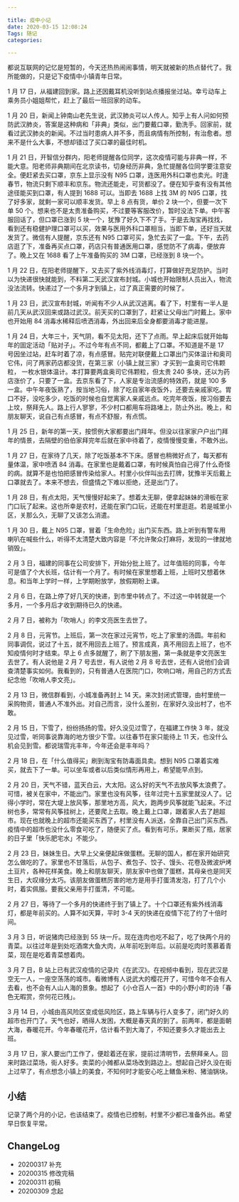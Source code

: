 ```yaml
---

title: 疫中小记
date: 2020-03-15 12:08:24
Tags: 随记
categories:

---
```


都说互联网的记忆是短暂的，今天还热热闹闹事情，明天就被新的热点替代了。我所能做的，只是记下疫情中小镇青年日常。

<!--more-->

1 月 17 日，从福建回到家。路上还因戴耳机没听到站点播报坐过站。幸亏动车上乘务员小姐姐帮忙，赶上了最后一班回家的动车。

1 月 20 日，新闻上钟南山老先生说，武汉肺炎可以人传人。知乎上有人问如何预防武汉肺炎，答案是这种病和「非典」类似，出门要戴口罩，勤洗手。回家前，就看过武汉肺炎的新闻。不过当时患病人并不多，而且病情有所控制，有治愈者。想来不是什么大事，不想却错过了买口罩的最佳时机。

1 月 21 日，开智信分群内，阳老师提醒各位同学，这次疫情可能与非典一样，不能大意。阳老师非典期间在北京读书，切身经历非典，急忙提醒各位同学要注意安全。便赶紧去买口罩，京东上显示没有 N95 口罩，连医用外科口罩也卖光。时逢春节，物流只剩下顺丰和京东。物流还能走，可货都没了。便在知乎查有没有其他途径能买到口罩，有人提到 1688 可以。当即去 1688 上找 3M 的 N95 口罩，找了好多家，就剩一家可以顺丰发货。早上 8 点有货，单价 2 块一个，但要一次下单 50 个。想来也不是太贵准备购买，不过要等客服改价，暂时没法下单。中午客服回话了，但口罩已涨到 5 块一个，犹豫了好久下不了手。于是去淘宝再找找，看到还有稳健护理口罩可以买，效果与医用外科口罩相当，当即下单，还好当天就发货了。微信有人提醒，京东还有 N95 口罩可买，急忙去买了一盒。下午，去药店逛了下，准备再买点口罩，药店只有普通医用口罩，感觉防不了病毒，便放弃了。晚上又在 1688 看了上午准备购买的 3M 口罩，已经涨到 8 块一个。

1 月 22 日，在阳老师提醒下，又去买了紫外线消毒灯，打算做好充足防护。当时以为快递很快就能到，不料第二天武汉宣布封城。小城也开始限制人员出入，物流没法流转。快递过了一个多月才到镇上，过了真正需要的时候了。

1 月 23 日，武汉宣布封城，听闻有不少人从武汉逃离。看了下，村里有一半人是前几天从武汉回来或路过武汉。前天买的口罩到了，赶紧让父母出门时戴上。家中也开始用 84 消毒水稀释后喷洒消毒，外出回来后全身都要消毒才能进屋。

1 月 24 日，大年三十，天气阴，看不见太阳，还下了点雨。早上起床后就开始每年的固定活动「贴对子」。不过今年有点不同，都戴上了口罩。不知道是不是 17 号因坐过站，赶车时着了凉，有点感冒。贴完对联便戴上口罩出门买体温计和奥司它伟，问了两家药店都没货，在第三家（小镇上就三家）才买到一盒奥司它伟颗粒， 一枚水银体温计。本打算要两盒奥司它伟颗粒，但太贵 240 多块，还以为药店涨价了，只要了一盒。去京东看了下，人家是专治流感的特效药，就是 100 多一盒。中午年夜饭熟了，按当地习俗，除了吃自家年夜饭外，还要去亲戚家吃。胃口不好，没吃多少，吃饭的时候也自觉离家人亲戚远点。吃完年夜饭，按习俗要去上坟，祭拜先人。路上行人寥寥，不少村口都用车将路堵上，防止外出。晚上，和朋友聊天，说自己有点感冒，有点不舒服，有点慌。

1 月 25 日，新年的第一天，按惯例大家都要出门拜年。但没以往家家户户出门拜年的情景，去隔壁的伯伯家拜完年后就在家中待着了，疫情慢慢变重，不敢外出。

1 月 27 日，在家待了几天，除了吃饭基本不下床。感冒也稍微好点了，每天都有量体温，家中喷洒 84 消毒。在家里也是戴着口罩，有时候真怕自己得了什么奇怪的病。就算不是也怕把感冒传染给家人。村里小伙伴叫出去打牌，犹豫半天后戴上口罩就去了。本来不想去，但盛情之下难以拒绝，还是出门了。

1 月 28 日，有点太阳，天气慢慢好起来了。想着太无聊，便拿起妹妹的滑板在家门口玩了起来。这也所幸是农村，还能在家门口玩，还能在村里逛逛。若是城里小区，关那么久，无聊了又该怎么消遣。

1 月 30 日，戴上 N95 口罩，冒着「生命危险」出门买东西。路上听到有警车用喇叭在喊些什么，听得不太清楚大致内容是「不允许聚众打麻将，发现的一律就地销毁」。

2 月 3 日，福建的同事在公司安排下，开始分批上班了。过年值班的同事，今年可是值了个大长班，估计有一个月了。有时候在家里想着上班，上班时又想着休息。和当年上学时一样，上学期盼放学，放假期盼上课。

2 月 6 日，在路上停了好几天的快递，到市里中转点了。不过这一中转就是一个多月，一个多月后才收到期待已久的快递。

2 月 7 日，被称为「吹哨人」的李文亮医生去世了。

2 月 8 日，元宵节。上班后，第一次在家过元宵节，吃上了家里的汤圆。年前和同事调侃，说过了十五，就不用回去上班了。预言成真，真不用回去上班了，也不知疫情何时才结束。早上 6 点多就醒了，刷了下朋友圈，第一条就是李文亮医生去世了。有人说他是 2 月 7 号去世，有人说他 2 月 8 号去世，还有人说他们会调查清楚事实如何。我看到的，只有普通人在医院门口，吹响口哨，用自己的方式去纪念他「吹哨人李文亮」。

2 月 13 日，微信群看到，小城准备再封上 14 天。来次封闭式管理，由村里统一采购物资，普通人不准外出。对自己而言，没什么差别，在家好久没出村了，也不敢。

2 月 15 日，下雪了，纷纷扬扬的雪。好久没见过雪了，在福建工作快 3 年，就没见过雪，听同事说靠海的地方很少下雪。以往春节在家只能待上 11 天，也没什么机会见到雪。都说瑞雪兆丰年，今年还会是丰年吗？

2 月 18 日，在「什么值得买」刷到淘宝有防毒面具卖。想到 N95 口罩着实难买，就去下了一单。可以坐车或者以后类似情形再用上，希望能早点到。

2 月 20 日，天气不错，蓝天白云，大太阳。这么好的天气不去放风筝太浪费了。可惜，被关在家中，不能出门。家里也没有风筝，往年过完十五家里就没人了。记得小学时，常在大堤上放风筝，那里地方高，风大，跑两步风筝就能飞起来。不过树也多，常常有风筝挂树上，还要爬上去取。晚上戴上口罩，跟着家人去了趟超市。现在也就晚上的超市还能买东西了，村里没有人派送，全靠自己出门买东西。疫情中的超市也没什么零食可吃了，随便买了点。看到有可乐，果断买了瓶，居家的日子里「快乐肥宅水」不能少。

2 月 23 日，妹妹生日。大早上父亲便起床做蛋糕。无聊的国人，都在家开始研究怎么做吃的了。家里也不甘落后，从包子、煮包子、饺子、馒头、花卷及微波炉烤土豆片，各种花样美食。晚上和朋友聊天，朋友家中也做了蛋糕，其母亲也是同天生日，大叹缘分太巧。该朋友做蛋糕厉害的地方是用手打蛋清发泡，打了几个小时，着实佩服。要我父亲用手打蛋清，不可能。

2 月 27 日，等待了一个多月的快递终于到了镇上了。十个口罩还有紫外线消毒灯，都是年前买的。人算不如天算，平时 3-4 天的快递在疫情下花了约了十倍时间。

3 月 3 日，听说猪肉已经涨到 55 块一斤。现在连肉也吃不起了，吃了快两个月的青菜。以往过年是到处吃酒席大鱼大肉，从年前吃到年后。以前是吃肉时羡慕着青菜，现在是吃着青菜想着肉。

3 月 7 日，B 站上已有武汉疫情的记录片《在武汉》。在视频中看到，现在武汉是空无一人，一座空荡荡的城市。看微博有人说武大的樱花开了，可惜今年不会有人去看，也不会有人山人海的景象。想起了《小仓百人一首》中的小野小町的诗「春色无暇赏，奈何花已残」。

3 月 14 日，小城由高风险区变成低风险区，路上车辆与行人变多了，闭门好久的超市也开门了。天气也好，晒得人发困，大概是春天真的到了。前两年，都是面朝大海，春暖花开。今年春暖花开，估计看不到大海了，不知还要多久才能出去上班。

3 月 17 日，家人要出门工作了，便趁着还在家，提前过清明节，去祭拜亲人。回来时路过菜场，街人好多。卖菜的小摊都从菜场改到路边上。想起自己好久没在街上过早了，有点想念小镇上的美食，不知何时才能安心吃上鳝鱼米粉、猪油锅块。

## 小结
记录了两个月的小记，也该结束了。疫情也已控制，村里不少都已准备外出。希望早日恢复平常。

## ChangeLog
- 20200317 补充
- 20200315 修改完稿
- 20200311 初稿
- 20200309 念起 


